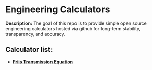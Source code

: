 # Engineering Calculators 

**Description:** The goal of this repo is to provide simple open source engineering calculators hosted via github for long-term stability, transparency, and accuracy.

## Calculator list:

- **[Friis Transmission Equation](https://natezimmer.github.io/myCalcs/calculators/friis/index.html)**